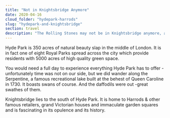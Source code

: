 ```yaml
---
title: "Not in Knightsbridge Anymore"
date: 2020-04-16
cloud_folder: "hydepark-harrods"
slug: "hydepark-and-knightsbridge"
section: travel
description: "The Rolling Stones may not be in Knightsbridge anymore, and neither am I. But I was, and it was just great. Here are the pics."
---
```


Hyde Park is 350 acres of natural beauty slap in the middle of London. It is in fact one of eight Royal Parks spread across the city which provide residents with 5000 acres of high quality green space.

You would need a full day to experience everything Hyde Park has to offer - unfortunately time was not on our side, but we did wander along the Serpentine, a famous recreational lake built at the behest of Queen Caroline in 1730. It boasts swans of course. And the daffodils were out -great swathes of them.

Knightsbridge lies to the south of Hyde Park. It is home to Harrods & other famous retailers, grand Victorian houses and immaculate garden squares and is fascinating in its opulence and its history.
